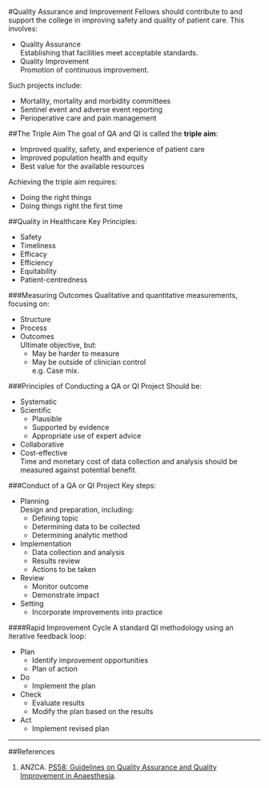 #Quality Assurance and Improvement
Fellows should contribute to and support the college in improving safety and quality of patient care. This involves:
* Quality Assurance  
Establishing that facilities meet acceptable standards.
* Quality Improvement  
Promotion of continuous improvement.


Such projects include:
* Mortality, mortality and morbidity committees
* Sentinel event and adverse event reporting
* Perioperative care and pain management


##The Triple Aim
The goal of QA and QI is called the **triple aim**:
* Improved quality, safety, and experience of patient care
* Improved population health and equity
* Best value for the available resources


Achieving the triple aim requires:
* Doing the right things
* Doing things right the first time


##Quality in Healthcare
Key Principles:
* Safety
* Timeliness
* Efficacy
* Efficiency
* Equitability
* Patient-centredness


###Measuring Outcomes
Qualitative and quantitative measurements, focusing on:
* Structure
* Process
* Outcomes  
Ultimate objective, but:
	* May be harder to measure
	* May be outside of clinician control  
	e.g. Case mix.


###Principles of Conducting a QA or QI Project
Should be:
* Systematic
* Scientific
	* Plausible
	* Supported by evidence
	* Appropriate use of expert advice
* Collaborative
* Cost-effective  
Time and monetary cost of data collection and analysis should be measured against potential benefit.

###Conduct of a QA or QI Project
Key steps:
* Planning  
Design and preparation, including:
	* Defining topic
	* Determining data to be collected
	* Determining analytic method
* Implementation
	* Data collection and analysis
	* Results review
	* Actions to be taken
* Review
	* Monitor outcome
	* Demonstrate impact
* Setting
	* Incorporate improvements into practice


####Rapid Improvement Cycle
A standard QI methodology using an iterative feedback loop:
* Plan
	* Identify improvement opportunities
	* Plan of action
* Do
	* Implement the plan
* Check
	* Evaluate results
	* Modify the plan based on the results
* Act
	* Implement revised plan

---

##References
1. ANZCA. [PS58: Guidelines on Quality Assurance and Quality Improvement in Anaesthesia](http://www.anzca.edu.au/Documents/ps58-2012-guidelines-on-quality-assurance-in-anaes.pdf).